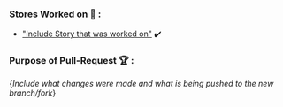 ### Stores Worked on 🎨 :
- ["Include Story that was worked on"](/link/to/story) :heavy_check_mark:

### Purpose of Pull-Request 🏆 :
{*Include what changes were made and what is being pushed to the new branch/fork*}